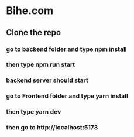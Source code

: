 # Bihe.com

## Clone the repo


### go to backend folder and type npm install
### then type npm run start
### backend server should start

### go to Frontend folder and type yarn install
### then type yarn dev
### then go to http://localhost:5173 
